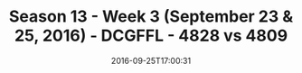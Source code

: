 ---
title: Season 13 - Week 3 (September 23 & 25, 2016) - DCGFFL - 4828 vs 4809
teams_score:
- team: 4828
  score:
- team: 4809
  score: 26
mvp: M. Rothschild (S. Orange); M. Gander (B. Blue)
game-ball: B. Mauck (S. Orange); A. Troy (B. Blue)
season: 13
week: 3
date: '2016-09-25T17:00:31'
pageid: season-13-week-3-september-23-25-2016-4828-vs-4809
---